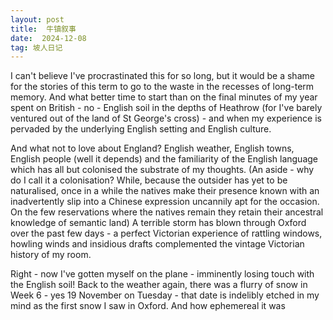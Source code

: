 ```yaml
---
layout: post
title:  牛镇叙事
date:  2024-12-08
tag: 坡人日记
---
```


I can't believe I've procrastinated this for so long, but it would be a shame for the stories of this term to go to the waste in the recesses of long-term memory. And what better time to start than on the final minutes of my year spent on British - no - English soil in the depths of Heathrow (for I've barely ventured out of the land of St George's cross) - and when my experience is pervaded by the underlying English setting and English culture. 

And what not to love about England? English weather, English towns, English people (well it depends) and the familiarity of the English language which has all but colonised the substrate of my thoughts. (An aside - why do I call it a colonisation? While, because the outsider has yet to be naturalised, once in a while the natives make their presence known with an inadvertently slip into a Chinese expression uncannily apt for the occasion. On the few reservations where the natives remain they retain their ancestral knowledge of semantic land) A terrible storm has blown through Oxford over the past few days - a perfect Victorian experience of rattling windows, howling winds and insidious drafts complemented the vintage Victorian history of my room. 

Right - now I've gotten myself on the plane - imminently losing touch with the English soil! Back to the weather again, there was a flurry of snow in Week 6 - yes 19 November on Tuesday - that date is indelibly etched in my mind as the first snow I saw in Oxford. And how ephemereal it was 


